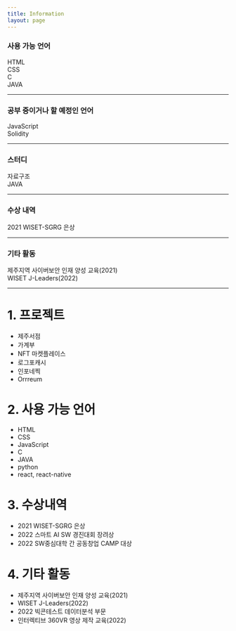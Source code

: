 ```yaml
---
title: Information
layout: page
---
```


### 사용 가능 언어
HTML  
CSS  
C  
JAVA

***
### 공부 중이거나 할 예정인 언어
JavaScript  
Solidity

***

### 스터디
자료구조  
JAVA

***

### 수상 내역
2021 WISET-SGRG 은상

***

### 기타 활동
제주지역 사이버보안 인재 양성 교육(2021)   
WISET J-Leaders(2022)


-------
# 1. 프로젝트
- 제주서점
- 가계부
- NFT 마켓플레이스
- 로그포캐시
- 인포네찍
- Orrreum

# 2. 사용 가능 언어
- HTML  
- CSS  
- JavaScript
- C  
- JAVA
- python
- react, react-native

# 3. 수상내역
- 2021 WISET-SGRG 은상
- 2022 스마트 AI SW 경진대회 장려상
- 2022 SW중심대학 간 공동창업 CAMP 대상

# 4. 기타 활동
- 제주지역 사이버보안 인재 양성 교육(2021)   
- WISET J-Leaders(2022)
- 2022 빅콘테스트 데이터분석 부문
- 인터렉티브 360VR 영상 제작 교육(2022)
